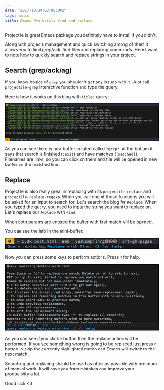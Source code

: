 ```yaml
---
date: "2017-10-20T00:00:00Z"
tags: emacs
title: Emacs Projectile find and replace
---
```


Projectile is great Emacs package you definitely have to install if you didn't.

Along with projects management and quick switching among of them it allows you to limit grep/ack, find files and replacing commands.
Here I want to note how to quickly search and replace strings in your project.

Search (grep/ack/ag)
------

If you know basics of `grep` you shouldn't get any issues with it. Just call `projectile-grep` interactive function
and type the query.

Here is how it works on this blog with `title:` query:

<a target="_blank" href="/assets/img/projectile-grep.png"><img alt="projectile grep output" src="/assets/img/projectile-grep.png" width="550px"/></a>

As you can see there is new buffer created called `*grep*`. At the bottom it says that search is finished (`:exit`) and have matches (`[matched]`).
Filenames are links, so you can click on them and file will be opened in new buffer on the matched line.

Replace
-------

Projectile is also really great in replacing with its `projectile-replace` and `projectile-replace-regexp`.
When you call one of those functions you will be asked for an input to search for.
Let's search the blog for `Replace`.
When you typed the query, you need to input the string you want to replace on. Let's replace our `Replace` with `Find`.

When both params are entered the buffer with first match will be opened.

You can see the info in the mini-buffer:

<a target="_blank" href="/assets/img/projectile-replace-mini-buffer.png"><img alt="projectile grep output" src="/assets/img/projectile-replace-mini-buffer.png" width="550px"/></a>

Now you can press some keys to perform actions.
Press `?` for help.

<a target="_blank" href="/assets/img/projectile-replace-help.png"><img alt="projectile grep output" src="/assets/img/projectile-replace-help.png" width="550px"/></a>

As you can see if you click `y` button then the replace action will be performed. If you see something wrong is going to be replaced just press `n` button to skip the
currently highlighted match and Emacs will switch to the next match.



Searching and replacing should be used as often as possible with minimum of manual work. It will save you from mistakes and improve your productivity a lot.

Good luck <3
